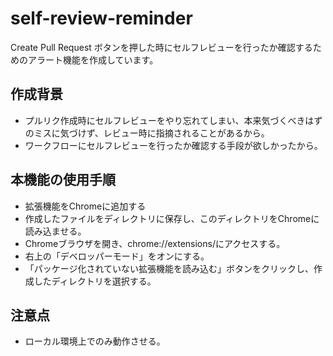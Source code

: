 # self-review-reminder
Create Pull Request ボタンを押した時にセルフレビューを行ったか確認するためのアラート機能を作成しています。

## 作成背景
* プルリク作成時にセルフレビューをやり忘れてしまい、本来気づくべきはずのミスに気づけず、レビュー時に指摘されることがあるから。
* ワークフローにセルフレビューを行ったか確認する手段が欲しかったから。

## 本機能の使用手順
* 拡張機能をChromeに追加する
* 作成したファイルをディレクトリに保存し、このディレクトリをChromeに読み込ませる。
* Chromeブラウザを開き、chrome://extensions/にアクセスする。
* 右上の「デベロッパーモード」をオンにする。
* 「パッケージ化されていない拡張機能を読み込む」ボタンをクリックし、作成したディレクトリを選択する。

## 注意点
* ローカル環境上でのみ動作させる。
